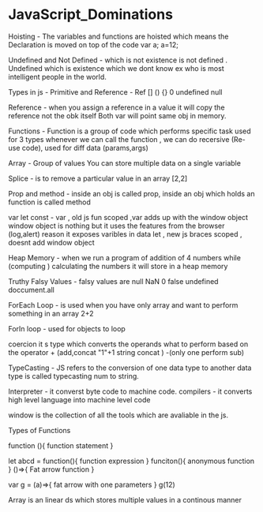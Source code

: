 # JavaScript_Dominations

Hoisting - The variables and functions are hoisted which means the 
           Declaration is moved on top of the code  var a;
                                                    a=12;


Undefined and Not Defined - which is not existence is not defined . Undefined which is existence which we dont know ex
                            who is most intelligent people in the world.

Types in js - Primitive and Reference   - Ref [] () {} 0 undefined null 

Reference - when you assign a reference in a value  it will copy the reference not the obk itself Both var will point same obj 
            in memory.

Functions - Function is a group of code which performs specific task 
            used for 3 types whenever we can call the function , we can do recersive (Re-use code), used for diff data (params,args)

Array - Group of values You can store multiple data on a single variable

Splice  - is to remove a particular value in an array [2,2]

Prop and method - inside an obj is called prop,
                  inside an obj which holds an function is called method

var let const - var , old js   fun scoped ,var adds up with the window object
                window object is nothing but it uses the features from the browser (log,alert)
                reason it exposes varibles  in data
                let , new js  braces scoped , doesnt add  window object

Heap Memory - when we run a program of addition of 4 numbers while (computing ) calculating the numbers  it will store in a heap memory 


Truthy Falsy Values - falsy values are null NaN 0 false undefined doccument.all

ForEach Loop - is used when you have only array and want to perform something in an array  2+2

ForIn loop - used for objects to loop 

coercion  it s type which converts the operands what to perform based on the operator + (add,concat "1"+1 string concat  ) -(only one perform sub) 

TypeCasting - JS refers to the conversion of one data type to another data type is called typecasting num to string.

Interpreter - it converst byte code to machine code.
compilers  - it converts high level language into  machine  level code 

window is the collection of all the tools which are avaliable in the js.

Types of Functions

function (){
  function statement
}

let abcd = function(){
  function expression
}
funciton(){
  anonymous function
}
()=>{
  Fat arrow function
}

var g = (a)=>{
  fat arrow with one parameters
}
g(12)

Array is an linear ds which stores multiple values in a continous manner
